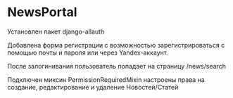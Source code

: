 # NewsPortal

Установлен пакет django-allauth

Добавлена форма регистрации с возможностью зарегистрироваться с помощью почты и пароля или через Yandex-аккаунт.

После залогинивания пользователь попадает на страницу /news/search

Подключен миксин PermissionRequiredMixin настроены права на создание, редактирование и удаление Новостей/Статей 

